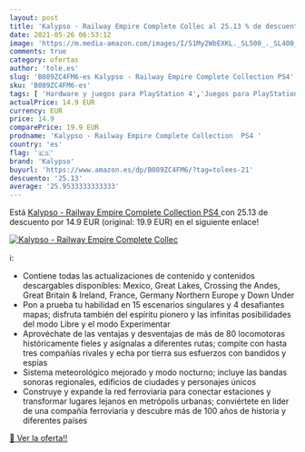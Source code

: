 ```yaml
---
layout: post
title: 'Kalypso - Railway Empire Complete Collec al 25.13 % de descuento'
date: 2021-05-26 06:53:12
image: 'https://m.media-amazon.com/images/I/51My2WbEXKL._SL500_._SL400_.jpg'
comments: true
category: ofertas
author: 'tole.es'
slug: 'B089ZC4FM6-es Kalypso - Railway Empire Complete Collection PS4'
sku: 'B089ZC4FM6-es'
tags: [ 'Hardware y juegos para PlayStation 4','Juegos para PlayStation 4','Videojuegos','kalypso','ps4', ]
actualPrice: 14.9 EUR
currency: EUR
price: 14.9
comparePrice: 19.9 EUR
prodname: 'Kalypso - Railway Empire Complete Collection  PS4 '
country: 'es'
flag: '🇪🇸'
brand: 'Kalypso'
buyurl: 'https://www.amazon.es/dp/B089ZC4FM6/?tag=tolees-21'
descuento: '25.13'
average: '25.9533333333333'
---
```


Está [Kalypso - Railway Empire Complete Collection  PS4 ](https://www.amazon.es/dp/B089ZC4FM6/?tag=tolees-21) con 25.13 de descuento por 14.9 EUR (original: 19.9 EUR) en el siguiente enlace!

[![Kalypso - Railway Empire Complete Collec](https://m.media-amazon.com/images/I/51My2WbEXKL._SL500_._SL400_.jpg)](https://www.amazon.es/dp/B089ZC4FM6/?tag=tolees-21)

ℹ️:

- Contiene todas las actualizaciones de contenido y contenidos descargables disponibles: Mexico, Great Lakes, Crossing the Andes, Great Britain & Ireland, France, Germany Northern Europe y Down Under
- Pon a prueba tu habilidad en 15 escenarios singulares y 4 desafiantes mapas; disfruta también del espíritu pionero y las infinitas posibilidades del modo Libre y el modo Experimentar
- Aprovéchate de las ventajas y desventajas de más de 80 locomotoras históricamente fieles y asígnalas a diferentes rutas; compite con hasta tres compañías rivales y echa por tierra sus esfuerzos con bandidos y espías
- Sistema meteorológico mejorado y modo nocturno; incluye las bandas sonoras regionales, edificios de ciudades y personajes únicos
- Construye y expande la red ferroviaria para conectar estaciones y transformar lugares lejanos en metrópolis urbanas; conviértete en líder de una compañía ferroviaria y descubre más de 100 años de historia y diferentes países

[🛒 Ver la oferta!!](https://www.amazon.es/dp/B089ZC4FM6/?tag=tolees-21)

